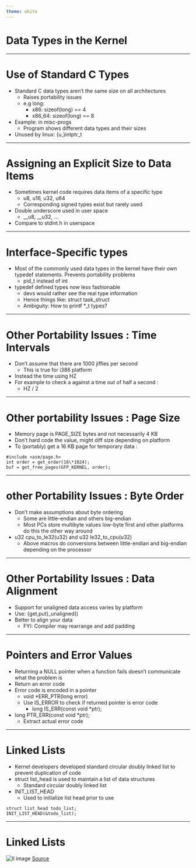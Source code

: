 ```yaml
---
theme: white
---
```


# Data Types in the Kernel

---

# Use of Standard C Types
- Standard C data types aren’t the same  size on all architectures
  - Raises portability issues
  - e.g long:
    - x86: sizeof(long) == 4 
    - x86_64: sizeof(long) == 8 
- Example: in misc-progs
  - Program shows different data types and their sizes
- Unused by linux: {u,}intptr_t 

---

# Assigning an Explicit Size to Data Items
- Sometimes kernel code requires data items of a specific type
  - u8, u16, u32, u64 
  - Corresponding signed types exist but rarely used
- Double underscore used in user space
  - __u8, __u32, … 
- Compare to stdint.h in userspace

---

# Interface-Specific types
- Most of the commonly used data types in the kernel have their own typedef statements. Prevents portability problems
  - pid_t instead of int
- typedef defined types now less fashionable
  - devs would rather see the real type information
  - Hence things like: struct task_struct
  - Ambiguity: How to printf \*_t types?

---

# Other Portability Issues : Time Intervals
- Don’t assume that there are 1000 jiffies per second 
  - This is true for i386 platform
- Instead the time using HZ
- For example to check a against a time out of half a second :
  - HZ / 2

---

# Other portability Issues : Page Size
- Memory page is PAGE_SIZE bytes and not necessarily 4 KB
- Don’t hard code the value, might diff size depending on platform
- To (portably) get a 16 KB page for temporary data :
```console
#include <asm/page.h>
int order = get_order(16\*1024); 
buf = get_free_pages(GFP_KERNEL, order);
```

---

# other Portability Issues : Byte Order
- Don’t make assumptions about byte ordering 
  - Some are little-endian and others big-endian
  - Most PCs store multibyte values low-byte first and other platforms do this the other way around
- u32 cpu_to_le32(u32) and u32 le32_to_cpu(u32)
  - Above macros do conversions between little-endian and big-endian depending on the processor

---

# Other Portability Issues : Data Alignment
- Support for unaligned data access varies by platform
- Use: {get,put}_unaligned()
- Better to align your data
  - FYI: Compiler may rearrange and add padding

---

# Pointers and Error Values
- Returning a NULL pointer when a function fails doesn’t communicate what the problem is
- Return an error code
- Error code is encoded in a pointer 
  - void \*ERR_PTR(long error)
  - Use IS_ERROR to check if returned pointer is error code
    - long IS_ERR(const void \*ptr);
- long PTR_ERR(const void \*ptr);
  - Extract actual error code

---

# Linked Lists
- Kernel developers developed standard circular doubly linked list to prevent duplication of code
- struct list_head is used to maintain a list of data structures
  - Standard circular doubly linked list
- INIT_LIST_HEAD
  - Used to initialize list head prior to use
```console
struct list_head todo_list; 
INIT_LIST_HEAD(&todo_list);
```

---

# Linked Lists
![ll image](images/Kernel_Data_Types/ll.png)
[Source](https://static.lwn.net/images/pdf/LDD3/ch11.pdf)
